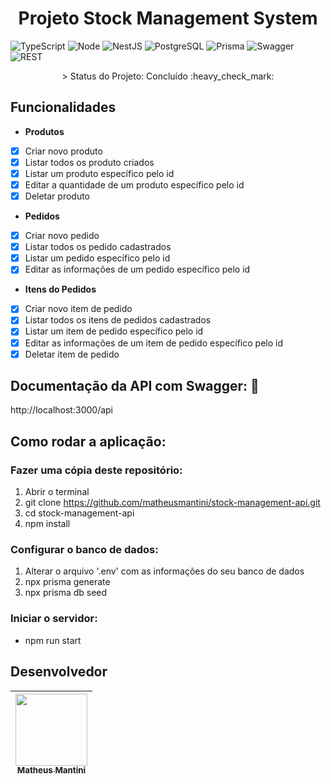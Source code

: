 <h1 align="center"> Projeto Stock Management System </h1>

![TypeScript](https://img.shields.io/badge/TypeScript-007ACC?style=for-the-badge&logo=typescript&logoColor=white)
![Node](https://img.shields.io/badge/Node.js-43853D?style=for-the-badge&logo=node.js&logoColor=white)
![NestJS](https://img.shields.io/badge/nestjs-E0234E?style=for-the-badge&logo=nestjs&logoColor=white)
![PostgreSQL](https://img.shields.io/badge/PostgreSQL-316192?style=for-the-badge&logo=postgresql&logoColor=white)
![Prisma](https://img.shields.io/badge/Prisma-3982CE?style=for-the-badge&logo=Prisma&logoColor=white)
![Swagger](https://img.shields.io/badge/Swagger-85EA2D?style=for-the-badge&logo=Swagger&logoColor=white)
![REST](https://img.shields.io/badge/REST%20API-%231572B6.svg?style=for-the-badge)

<p align="center">> Status do Projeto: Concluído :heavy_check_mark:</p>
    
## Funcionalidades

- **Produtos**

- [x] Criar novo produto
- [x] Listar todos os produto criados
- [x] Listar um produto específico pelo id
- [x] Editar a quantidade de um produto específico pelo id
- [x] Deletar produto

- **Pedidos**

- [x] Criar novo pedido
- [x] Listar todos os pedido cadastrados
- [x] Listar um pedido específico pelo id
- [x] Editar as informações de um pedido específico pelo id

- **Itens do Pedidos**

- [x] Criar novo item de pedido
- [x] Listar todos os itens de pedidos cadastrados
- [x] Listar um item de pedido específico pelo id
- [x] Editar as informações de um item de pedido específico pelo id
- [x] Deletar item de pedido

## Documentação da API com Swagger: :page_facing_up:	
http://localhost:3000/api

## Como rodar a aplicação:
  ### Fazer uma cópia deste repositório:
  1) Abrir o terminal
  2) git clone https://github.com/matheusmantini/stock-management-api.git
  3) cd stock-management-api
  4) npm install
  
  ### Configurar o banco de dados:
  1) Alterar o arquivo '.env' com as informações do seu banco de dados
  2) npx prisma generate
  3) npx prisma db seed
  
  ### Iniciar o servidor:
  - npm run start

## Desenvolvedor

| [<img src="https://avatars.githubusercontent.com/u/71985890?v=4" width=115 > <br> <sub> Matheus Mantini </sub>](https://github.com/matheusmantini) |
| :------------------------------------------------------------------------------------------------------------------------------------------------: |

